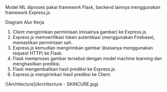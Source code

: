 Model ML diproses pakai framework Flask, backend lainnya menggunakan framework Express.js

Diagram Alur Kerja
1. Client mengirimkan permintaan (misalnya gambar) ke Express.js.
2. Express.js memverifikasi token autentikasi (menggunakan Firebase), memastikan permintaan sah.
3. Express.js kemudian mengirimkan gambar (biasanya menggunakan request HTTP) ke Flask.
4. Flask memproses gambar tersebut dengan model machine learning dan menghasilkan prediksi.
5. Flask mengembalikan hasil prediksi ke Express.js.
6. Express.js mengirimkan hasil prediksi ke Client.

![Architecture](Architecture - SKINCURE.jpg)
